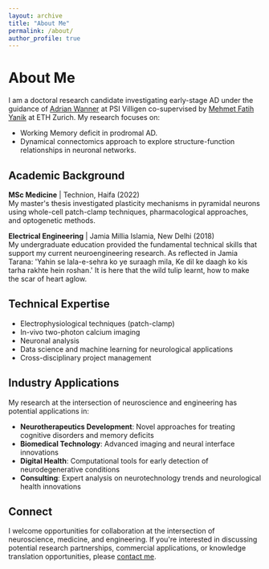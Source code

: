 ```yaml
---
layout: archive
title: "About Me"
permalink: /about/
author_profile: true
---
```


# About Me

I am a doctoral research candidate investigating early-stage AD under the guidance of [Adrian Wanner](https://www.psi.ch/en/lnb/people/adrian-andreas-wanner) at PSI Villigen co-supervised by [Mehmet Fatih Yanik](https://ee.ethz.ch/the-department/faculty/professors/person-detail.MjAzNTMz.TGlzdC80MTEsMTA1ODA0MjU5.html) at ETH Zurich. My research focuses on:

- Working Memory deficit in prodromal AD.
- Dynamical connectomics approach to explore structure-function relationships in neuronal networks.

## Academic Background

**MSc Medicine** | Technion, Haifa (2022)  
My master's thesis investigated plasticity mechanisms in pyramidal neurons using whole-cell patch-clamp techniques, pharmacological approaches, and optogenetic methods.

**Electrical Engineering** | Jamia Millia Islamia, New Delhi (2018)  
My undergraduate education provided the fundamental technical skills that support my current neuroengineering research. As reflected in Jamia Tarana: 'Yahin se lala-e-sehra ko ye suraagh mila, Ke dil ke daagh ko kis tarha rakhte hein roshan.' It is here that the wild tulip learnt, how to make the scar of heart aglow.

## Technical Expertise
- Electrophysiological techniques (patch-clamp)
- In-vivo two-photon calcium imaging
- Neuronal analysis
- Data science and machine learning for neurological applications
- Cross-disciplinary project management

## Industry Applications

My research at the intersection of neuroscience and engineering has potential applications in:

- **Neurotherapeutics Development**: Novel approaches for treating cognitive disorders and memory deficits
- **Biomedical Technology**: Advanced imaging and neural interface innovations
- **Digital Health**: Computational tools for early detection of neurodegenerative conditions
- **Consulting**: Expert analysis on neurotechnology trends and neurological health innovations

## Connect
I welcome opportunities for collaboration at the intersection of neuroscience, medicine, and engineering. If you're interested in discussing potential research partnerships, commercial applications, or knowledge translation opportunities, please [contact me](mailto:mohammad.sohaib@psi.ch).
